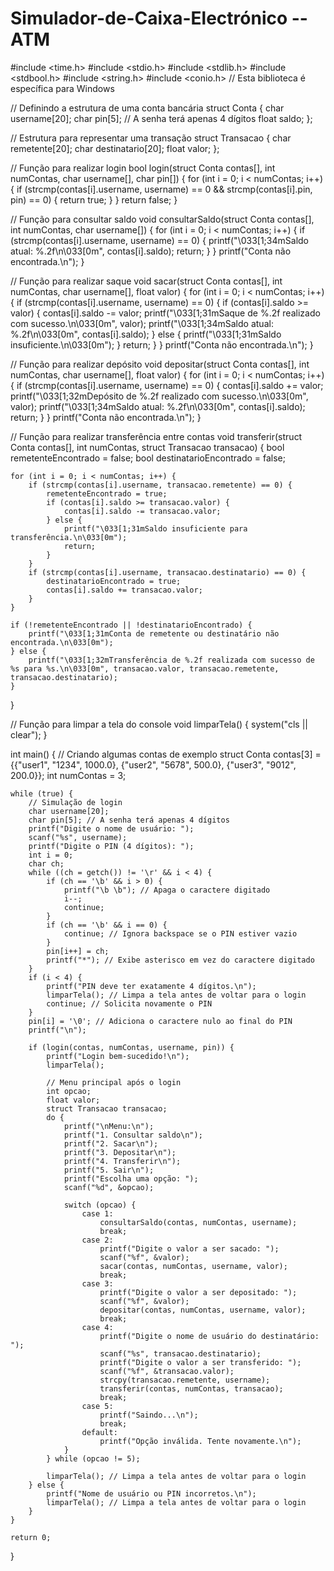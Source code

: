 # Simulador-de-Caixa-Electrónico -- ATM


#include <time.h>
#include <stdio.h>
#include <stdlib.h>
#include <stdbool.h>
#include <string.h>
#include <conio.h> // Esta biblioteca é específica para Windows

// Definindo a estrutura de uma conta bancária
struct Conta {
    char username[20];
    char pin[5]; // A senha terá apenas 4 dígitos
    float saldo;
};

// Estrutura para representar uma transação
struct Transacao {
    char remetente[20];
    char destinatario[20];
    float valor;
};

// Função para realizar login
bool login(struct Conta contas[], int numContas, char username[], char pin[]) {
    for (int i = 0; i < numContas; i++) {
        if (strcmp(contas[i].username, username) == 0 && strcmp(contas[i].pin, pin) == 0) {
            return true;
        }
    }
    return false;
}

// Função para consultar saldo
void consultarSaldo(struct Conta contas[], int numContas, char username[]) {
    for (int i = 0; i < numContas; i++) {
        if (strcmp(contas[i].username, username) == 0) {
            printf("\033[1;34mSaldo atual: %.2f\n\033[0m", contas[i].saldo);
            return;
        }
    }
    printf("Conta não encontrada.\n");
}

// Função para realizar saque
void sacar(struct Conta contas[], int numContas, char username[], float valor) {
    for (int i = 0; i < numContas; i++) {
        if (strcmp(contas[i].username, username) == 0) {
            if (contas[i].saldo >= valor) {
                contas[i].saldo -= valor;
                printf("\033[1;31mSaque de %.2f realizado com sucesso.\n\033[0m", valor);
                printf("\033[1;34mSaldo atual: %.2f\n\033[0m", contas[i].saldo);
            } else {
                printf("\033[1;31mSaldo insuficiente.\n\033[0m");
            }
            return;
        }
    }
    printf("Conta não encontrada.\n");
}

// Função para realizar depósito
void depositar(struct Conta contas[], int numContas, char username[], float valor) {
    for (int i = 0; i < numContas; i++) {
        if (strcmp(contas[i].username, username) == 0) {
            contas[i].saldo += valor;
            printf("\033[1;32mDepósito de %.2f realizado com sucesso.\n\033[0m", valor);
            printf("\033[1;34mSaldo atual: %.2f\n\033[0m", contas[i].saldo);
            return;
        }
    }
    printf("Conta não encontrada.\n");
}

// Função para realizar transferência entre contas
void transferir(struct Conta contas[], int numContas, struct Transacao transacao) {
    bool remetenteEncontrado = false;
    bool destinatarioEncontrado = false;

    for (int i = 0; i < numContas; i++) {
        if (strcmp(contas[i].username, transacao.remetente) == 0) {
            remetenteEncontrado = true;
            if (contas[i].saldo >= transacao.valor) {
                contas[i].saldo -= transacao.valor;
            } else {
                printf("\033[1;31mSaldo insuficiente para transferência.\n\033[0m");
                return;
            }
        }
        if (strcmp(contas[i].username, transacao.destinatario) == 0) {
            destinatarioEncontrado = true;
            contas[i].saldo += transacao.valor;
        }
    }

    if (!remetenteEncontrado || !destinatarioEncontrado) {
        printf("\033[1;31mConta de remetente ou destinatário não encontrada.\n\033[0m");
    } else {
        printf("\033[1;32mTransferência de %.2f realizada com sucesso de %s para %s.\n\033[0m", transacao.valor, transacao.remetente, transacao.destinatario);
    }
}

// Função para limpar a tela do console
void limparTela() {
    system("cls || clear");
}

int main() {
    // Criando algumas contas de exemplo
    struct Conta contas[3] = {{"user1", "1234", 1000.0},
                               {"user2", "5678", 500.0},
                               {"user3", "9012", 200.0}};
    int numContas = 3;

    while (true) {
        // Simulação de login
        char username[20];
        char pin[5]; // A senha terá apenas 4 dígitos
        printf("Digite o nome de usuário: ");
        scanf("%s", username);
        printf("Digite o PIN (4 dígitos): ");
        int i = 0;
        char ch;
        while ((ch = getch()) != '\r' && i < 4) {
            if (ch == '\b' && i > 0) {
                printf("\b \b"); // Apaga o caractere digitado
                i--;
                continue;
            }
            if (ch == '\b' && i == 0) {
                continue; // Ignora backspace se o PIN estiver vazio
            }
            pin[i++] = ch;
            printf("*"); // Exibe asterisco em vez do caractere digitado
        }
        if (i < 4) {
            printf("PIN deve ter exatamente 4 dígitos.\n");
            limparTela(); // Limpa a tela antes de voltar para o login
            continue; // Solicita novamente o PIN
        }
        pin[i] = '\0'; // Adiciona o caractere nulo ao final do PIN
        printf("\n");

        if (login(contas, numContas, username, pin)) {
            printf("Login bem-sucedido!\n");
            limparTela();

            // Menu principal após o login
            int opcao;
            float valor;
            struct Transacao transacao;
            do {
                printf("\nMenu:\n");
                printf("1. Consultar saldo\n");
                printf("2. Sacar\n");
                printf("3. Depositar\n");
                printf("4. Transferir\n");
                printf("5. Sair\n");
                printf("Escolha uma opção: ");
                scanf("%d", &opcao);

                switch (opcao) {
                    case 1:
                        consultarSaldo(contas, numContas, username);
                        break;
                    case 2:
                        printf("Digite o valor a ser sacado: ");
                        scanf("%f", &valor);
                        sacar(contas, numContas, username, valor);
                        break;
                    case 3:
                        printf("Digite o valor a ser depositado: ");
                        scanf("%f", &valor);
                        depositar(contas, numContas, username, valor);
                        break;
                    case 4:
                        printf("Digite o nome de usuário do destinatário: ");
                        scanf("%s", transacao.destinatario);
                        printf("Digite o valor a ser transferido: ");
                        scanf("%f", &transacao.valor);
                        strcpy(transacao.remetente, username);
                        transferir(contas, numContas, transacao);
                        break;
                    case 5:
                        printf("Saindo...\n");
                        break;
                    default:
                        printf("Opção inválida. Tente novamente.\n");
                }
            } while (opcao != 5);

            limparTela(); // Limpa a tela antes de voltar para o login
        } else {
            printf("Nome de usuário ou PIN incorretos.\n");
            limparTela(); // Limpa a tela antes de voltar para o login
        }
    }

    return 0;
}
